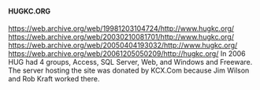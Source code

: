 #### HUGKC.ORG
https://web.archive.org/web/19981203104724/http://www.hugkc.org/
https://web.archive.org/web/20030210081701/http://www.hugkc.org/
https://web.archive.org/web/20050404193032/http://www.hugkc.org/
https://web.archive.org/web/20061205050209/http://hugkc.org/
In 2006 HUG had 4 groups, Access, SQL Server, Web, and Windows and Freeware.  The server hosting the site was donated by KCX.Com because Jim Wilson and Rob Kraft worked there.
